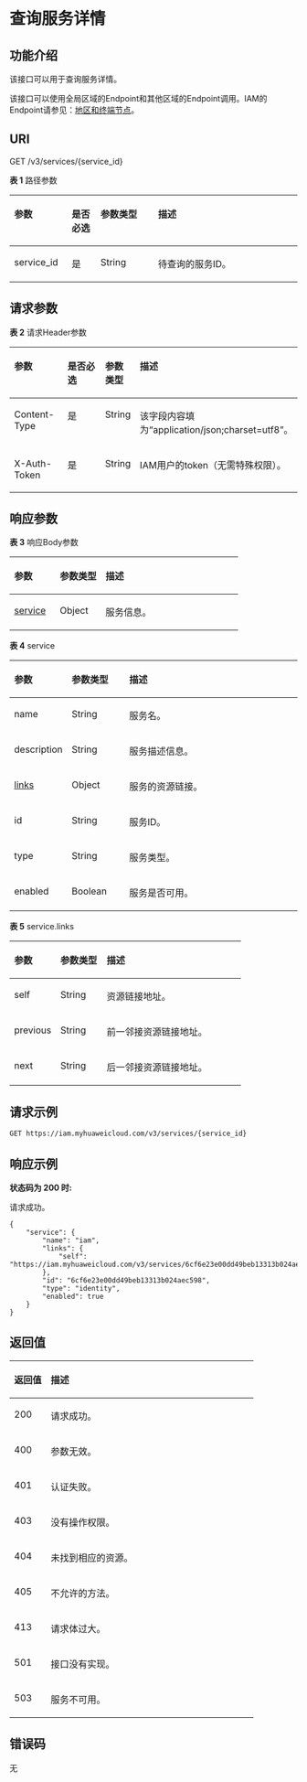 # 查询服务详情<a name="zh-cn_topic_0067148046"></a>

## 功能介绍<a name="zh-cn_topic_0222037479_section7695425195312"></a>

该接口可以用于查询服务详情。

该接口可以使用全局区域的Endpoint和其他区域的Endpoint调用。IAM的Endpoint请参见：[地区和终端节点](https://developer.huaweicloud.com/endpoint?IAM)。

## URI<a name="zh-cn_topic_0222037479_section670119255536"></a>

GET /v3/services/\{service\_id\}

**表 1**  路径参数

<a name="zh-cn_topic_0222037479_table10704142512533"></a>
<table><thead align="left"><tr id="zh-cn_topic_0222037479_row470419252532"><th class="cellrowborder" valign="top" width="20%" id="mcps1.2.5.1.1"><p id="zh-cn_topic_0222037479_p6706152515314"><a name="zh-cn_topic_0222037479_p6706152515314"></a><a name="zh-cn_topic_0222037479_p6706152515314"></a>参数</p>
</th>
<th class="cellrowborder" valign="top" width="10%" id="mcps1.2.5.1.2"><p id="zh-cn_topic_0222037479_p1570719256538"><a name="zh-cn_topic_0222037479_p1570719256538"></a><a name="zh-cn_topic_0222037479_p1570719256538"></a>是否必选</p>
</th>
<th class="cellrowborder" valign="top" width="20%" id="mcps1.2.5.1.3"><p id="zh-cn_topic_0222037479_p8708142595311"><a name="zh-cn_topic_0222037479_p8708142595311"></a><a name="zh-cn_topic_0222037479_p8708142595311"></a>参数类型</p>
</th>
<th class="cellrowborder" valign="top" width="50%" id="mcps1.2.5.1.4"><p id="zh-cn_topic_0222037479_p18710192513538"><a name="zh-cn_topic_0222037479_p18710192513538"></a><a name="zh-cn_topic_0222037479_p18710192513538"></a>描述</p>
</th>
</tr>
</thead>
<tbody><tr id="zh-cn_topic_0222037479_row970482515318"><td class="cellrowborder" valign="top" width="20%" headers="mcps1.2.5.1.1 "><p id="zh-cn_topic_0222037479_p10711112514534"><a name="zh-cn_topic_0222037479_p10711112514534"></a><a name="zh-cn_topic_0222037479_p10711112514534"></a>service_id</p>
</td>
<td class="cellrowborder" valign="top" width="10%" headers="mcps1.2.5.1.2 "><p id="zh-cn_topic_0222037479_p17713132517532"><a name="zh-cn_topic_0222037479_p17713132517532"></a><a name="zh-cn_topic_0222037479_p17713132517532"></a>是</p>
</td>
<td class="cellrowborder" valign="top" width="20%" headers="mcps1.2.5.1.3 "><p id="zh-cn_topic_0222037479_p1971415253530"><a name="zh-cn_topic_0222037479_p1971415253530"></a><a name="zh-cn_topic_0222037479_p1971415253530"></a>String</p>
</td>
<td class="cellrowborder" valign="top" width="50%" headers="mcps1.2.5.1.4 "><p id="zh-cn_topic_0222037479_p071612525317"><a name="zh-cn_topic_0222037479_p071612525317"></a><a name="zh-cn_topic_0222037479_p071612525317"></a>待查询的服务ID。</p>
</td>
</tr>
</tbody>
</table>

## 请求参数<a name="zh-cn_topic_0222037479_section127171325195311"></a>

**表 2**  请求Header参数

<a name="zh-cn_topic_0222037479_HeaderParameter"></a>
<table><thead align="left"><tr id="zh-cn_topic_0222037479_row7719132514531"><th class="cellrowborder" valign="top" width="20%" id="mcps1.2.5.1.1"><p id="zh-cn_topic_0222037479_p18720825175312"><a name="zh-cn_topic_0222037479_p18720825175312"></a><a name="zh-cn_topic_0222037479_p18720825175312"></a>参数</p>
</th>
<th class="cellrowborder" valign="top" width="20%" id="mcps1.2.5.1.2"><p id="zh-cn_topic_0222037479_p1722325195312"><a name="zh-cn_topic_0222037479_p1722325195312"></a><a name="zh-cn_topic_0222037479_p1722325195312"></a>是否必选</p>
</th>
<th class="cellrowborder" valign="top" width="10%" id="mcps1.2.5.1.3"><p id="zh-cn_topic_0222037479_p172412575319"><a name="zh-cn_topic_0222037479_p172412575319"></a><a name="zh-cn_topic_0222037479_p172412575319"></a>参数类型</p>
</th>
<th class="cellrowborder" valign="top" width="50%" id="mcps1.2.5.1.4"><p id="zh-cn_topic_0222037479_p37252025125320"><a name="zh-cn_topic_0222037479_p37252025125320"></a><a name="zh-cn_topic_0222037479_p37252025125320"></a>描述</p>
</th>
</tr>
</thead>
<tbody><tr id="zh-cn_topic_0222037479_row1971910254538"><td class="cellrowborder" valign="top" width="20%" headers="mcps1.2.5.1.1 "><p id="zh-cn_topic_0222037479_p872792514537"><a name="zh-cn_topic_0222037479_p872792514537"></a><a name="zh-cn_topic_0222037479_p872792514537"></a>Content-Type</p>
</td>
<td class="cellrowborder" valign="top" width="20%" headers="mcps1.2.5.1.2 "><p id="zh-cn_topic_0222037479_p17728172545317"><a name="zh-cn_topic_0222037479_p17728172545317"></a><a name="zh-cn_topic_0222037479_p17728172545317"></a>是</p>
</td>
<td class="cellrowborder" valign="top" width="10%" headers="mcps1.2.5.1.3 "><p id="zh-cn_topic_0222037479_p1873032518538"><a name="zh-cn_topic_0222037479_p1873032518538"></a><a name="zh-cn_topic_0222037479_p1873032518538"></a>String</p>
</td>
<td class="cellrowborder" valign="top" width="50%" headers="mcps1.2.5.1.4 "><p id="zh-cn_topic_0222037479_p14731122510537"><a name="zh-cn_topic_0222037479_p14731122510537"></a><a name="zh-cn_topic_0222037479_p14731122510537"></a>该字段内容填为“application/json;charset=utf8”。</p>
</td>
</tr>
<tr id="zh-cn_topic_0222037479_row1271912518531"><td class="cellrowborder" valign="top" width="20%" headers="mcps1.2.5.1.1 "><p id="zh-cn_topic_0222037479_p173312545312"><a name="zh-cn_topic_0222037479_p173312545312"></a><a name="zh-cn_topic_0222037479_p173312545312"></a>X-Auth-Token</p>
</td>
<td class="cellrowborder" valign="top" width="20%" headers="mcps1.2.5.1.2 "><p id="zh-cn_topic_0222037479_p773412515310"><a name="zh-cn_topic_0222037479_p773412515310"></a><a name="zh-cn_topic_0222037479_p773412515310"></a>是</p>
</td>
<td class="cellrowborder" valign="top" width="10%" headers="mcps1.2.5.1.3 "><p id="zh-cn_topic_0222037479_p9735152595311"><a name="zh-cn_topic_0222037479_p9735152595311"></a><a name="zh-cn_topic_0222037479_p9735152595311"></a>String</p>
</td>
<td class="cellrowborder" valign="top" width="50%" headers="mcps1.2.5.1.4 "><p id="zh-cn_topic_0222037479_p16737102565312"><a name="zh-cn_topic_0222037479_p16737102565312"></a><a name="zh-cn_topic_0222037479_p16737102565312"></a>IAM用户的token（无需特殊权限）。</p>
</td>
</tr>
</tbody>
</table>

## 响应参数<a name="zh-cn_topic_0222037479_section2073913258539"></a>

**表 3**  响应Body参数

<a name="zh-cn_topic_0222037479_responseParameter"></a>
<table><thead align="left"><tr id="zh-cn_topic_0222037479_row574122595317"><th class="cellrowborder" valign="top" width="20%" id="mcps1.2.4.1.1"><p id="zh-cn_topic_0222037479_p7743825195315"><a name="zh-cn_topic_0222037479_p7743825195315"></a><a name="zh-cn_topic_0222037479_p7743825195315"></a>参数</p>
</th>
<th class="cellrowborder" valign="top" width="20%" id="mcps1.2.4.1.2"><p id="zh-cn_topic_0222037479_p874482518539"><a name="zh-cn_topic_0222037479_p874482518539"></a><a name="zh-cn_topic_0222037479_p874482518539"></a>参数类型</p>
</th>
<th class="cellrowborder" valign="top" width="60%" id="mcps1.2.4.1.3"><p id="zh-cn_topic_0222037479_p174672517536"><a name="zh-cn_topic_0222037479_p174672517536"></a><a name="zh-cn_topic_0222037479_p174672517536"></a>描述</p>
</th>
</tr>
</thead>
<tbody><tr id="zh-cn_topic_0222037479_row207411425155316"><td class="cellrowborder" valign="top" width="20%" headers="mcps1.2.4.1.1 "><p id="zh-cn_topic_0222037479_p87471625115314"><a name="zh-cn_topic_0222037479_p87471625115314"></a><a name="zh-cn_topic_0222037479_p87471625115314"></a><a href="#zh-cn_topic_0222037479_response_Rs161ServicesArritem">service</a></p>
</td>
<td class="cellrowborder" valign="top" width="20%" headers="mcps1.2.4.1.2 "><p id="zh-cn_topic_0222037479_p8749122518533"><a name="zh-cn_topic_0222037479_p8749122518533"></a><a name="zh-cn_topic_0222037479_p8749122518533"></a>Object</p>
</td>
<td class="cellrowborder" valign="top" width="60%" headers="mcps1.2.4.1.3 "><p id="zh-cn_topic_0222037479_p10751125185317"><a name="zh-cn_topic_0222037479_p10751125185317"></a><a name="zh-cn_topic_0222037479_p10751125185317"></a>服务信息。</p>
</td>
</tr>
</tbody>
</table>

**表 4**  service

<a name="zh-cn_topic_0222037479_response_Rs161ServicesArritem"></a>
<table><thead align="left"><tr id="zh-cn_topic_0222037479_row14752182595310"><th class="cellrowborder" valign="top" width="20%" id="mcps1.2.4.1.1"><p id="zh-cn_topic_0222037479_p77541425145317"><a name="zh-cn_topic_0222037479_p77541425145317"></a><a name="zh-cn_topic_0222037479_p77541425145317"></a>参数</p>
</th>
<th class="cellrowborder" valign="top" width="20%" id="mcps1.2.4.1.2"><p id="zh-cn_topic_0222037479_p975632517536"><a name="zh-cn_topic_0222037479_p975632517536"></a><a name="zh-cn_topic_0222037479_p975632517536"></a>参数类型</p>
</th>
<th class="cellrowborder" valign="top" width="60%" id="mcps1.2.4.1.3"><p id="zh-cn_topic_0222037479_p167571225115310"><a name="zh-cn_topic_0222037479_p167571225115310"></a><a name="zh-cn_topic_0222037479_p167571225115310"></a>描述</p>
</th>
</tr>
</thead>
<tbody><tr id="zh-cn_topic_0222037479_row47524250538"><td class="cellrowborder" valign="top" width="20%" headers="mcps1.2.4.1.1 "><p id="zh-cn_topic_0222037479_p4759925105313"><a name="zh-cn_topic_0222037479_p4759925105313"></a><a name="zh-cn_topic_0222037479_p4759925105313"></a>name</p>
</td>
<td class="cellrowborder" valign="top" width="20%" headers="mcps1.2.4.1.2 "><p id="zh-cn_topic_0222037479_p1760152510537"><a name="zh-cn_topic_0222037479_p1760152510537"></a><a name="zh-cn_topic_0222037479_p1760152510537"></a>String</p>
</td>
<td class="cellrowborder" valign="top" width="60%" headers="mcps1.2.4.1.3 "><p id="zh-cn_topic_0222037479_p127611625175315"><a name="zh-cn_topic_0222037479_p127611625175315"></a><a name="zh-cn_topic_0222037479_p127611625175315"></a>服务名。</p>
</td>
</tr>
<tr id="zh-cn_topic_0222037479_row10752625145316"><td class="cellrowborder" valign="top" width="20%" headers="mcps1.2.4.1.1 "><p id="zh-cn_topic_0222037479_p576316253538"><a name="zh-cn_topic_0222037479_p576316253538"></a><a name="zh-cn_topic_0222037479_p576316253538"></a>description</p>
</td>
<td class="cellrowborder" valign="top" width="20%" headers="mcps1.2.4.1.2 "><p id="zh-cn_topic_0222037479_p1076492515539"><a name="zh-cn_topic_0222037479_p1076492515539"></a><a name="zh-cn_topic_0222037479_p1076492515539"></a>String</p>
</td>
<td class="cellrowborder" valign="top" width="60%" headers="mcps1.2.4.1.3 "><p id="zh-cn_topic_0222037479_p376572545319"><a name="zh-cn_topic_0222037479_p376572545319"></a><a name="zh-cn_topic_0222037479_p376572545319"></a>服务描述信息。</p>
</td>
</tr>
<tr id="zh-cn_topic_0222037479_row975252515314"><td class="cellrowborder" valign="top" width="20%" headers="mcps1.2.4.1.1 "><p id="zh-cn_topic_0222037479_p87671725105315"><a name="zh-cn_topic_0222037479_p87671725105315"></a><a name="zh-cn_topic_0222037479_p87671725105315"></a><a href="#zh-cn_topic_0222037479_response_Rs161ServicesArritemLinks">links</a></p>
</td>
<td class="cellrowborder" valign="top" width="20%" headers="mcps1.2.4.1.2 "><p id="zh-cn_topic_0222037479_p876862517531"><a name="zh-cn_topic_0222037479_p876862517531"></a><a name="zh-cn_topic_0222037479_p876862517531"></a>Object</p>
</td>
<td class="cellrowborder" valign="top" width="60%" headers="mcps1.2.4.1.3 "><p id="zh-cn_topic_0222037479_p7771112510539"><a name="zh-cn_topic_0222037479_p7771112510539"></a><a name="zh-cn_topic_0222037479_p7771112510539"></a>服务的资源链接。</p>
</td>
</tr>
<tr id="zh-cn_topic_0222037479_row675252595310"><td class="cellrowborder" valign="top" width="20%" headers="mcps1.2.4.1.1 "><p id="zh-cn_topic_0222037479_p1772725155310"><a name="zh-cn_topic_0222037479_p1772725155310"></a><a name="zh-cn_topic_0222037479_p1772725155310"></a>id</p>
</td>
<td class="cellrowborder" valign="top" width="20%" headers="mcps1.2.4.1.2 "><p id="zh-cn_topic_0222037479_p2077452595319"><a name="zh-cn_topic_0222037479_p2077452595319"></a><a name="zh-cn_topic_0222037479_p2077452595319"></a>String</p>
</td>
<td class="cellrowborder" valign="top" width="60%" headers="mcps1.2.4.1.3 "><p id="zh-cn_topic_0222037479_p377562565313"><a name="zh-cn_topic_0222037479_p377562565313"></a><a name="zh-cn_topic_0222037479_p377562565313"></a>服务ID。</p>
</td>
</tr>
<tr id="zh-cn_topic_0222037479_row275352565315"><td class="cellrowborder" valign="top" width="20%" headers="mcps1.2.4.1.1 "><p id="zh-cn_topic_0222037479_p1777613251532"><a name="zh-cn_topic_0222037479_p1777613251532"></a><a name="zh-cn_topic_0222037479_p1777613251532"></a>type</p>
</td>
<td class="cellrowborder" valign="top" width="20%" headers="mcps1.2.4.1.2 "><p id="zh-cn_topic_0222037479_p477816256535"><a name="zh-cn_topic_0222037479_p477816256535"></a><a name="zh-cn_topic_0222037479_p477816256535"></a>String</p>
</td>
<td class="cellrowborder" valign="top" width="60%" headers="mcps1.2.4.1.3 "><p id="zh-cn_topic_0222037479_p1577962516539"><a name="zh-cn_topic_0222037479_p1577962516539"></a><a name="zh-cn_topic_0222037479_p1577962516539"></a>服务类型。</p>
</td>
</tr>
<tr id="zh-cn_topic_0222037479_row1975314252537"><td class="cellrowborder" valign="top" width="20%" headers="mcps1.2.4.1.1 "><p id="zh-cn_topic_0222037479_p6781925165317"><a name="zh-cn_topic_0222037479_p6781925165317"></a><a name="zh-cn_topic_0222037479_p6781925165317"></a>enabled</p>
</td>
<td class="cellrowborder" valign="top" width="20%" headers="mcps1.2.4.1.2 "><p id="zh-cn_topic_0222037479_p1278272545314"><a name="zh-cn_topic_0222037479_p1278272545314"></a><a name="zh-cn_topic_0222037479_p1278272545314"></a>Boolean</p>
</td>
<td class="cellrowborder" valign="top" width="60%" headers="mcps1.2.4.1.3 "><p id="zh-cn_topic_0222037479_p678452510532"><a name="zh-cn_topic_0222037479_p678452510532"></a><a name="zh-cn_topic_0222037479_p678452510532"></a>服务是否可用。</p>
</td>
</tr>
</tbody>
</table>

**表 5**  service.links

<a name="zh-cn_topic_0222037479_response_Rs161ServicesArritemLinks"></a>
<table><thead align="left"><tr id="zh-cn_topic_0222037479_row678562511539"><th class="cellrowborder" valign="top" width="20%" id="mcps1.2.4.1.1"><p id="zh-cn_topic_0222037479_p9787025205318"><a name="zh-cn_topic_0222037479_p9787025205318"></a><a name="zh-cn_topic_0222037479_p9787025205318"></a>参数</p>
</th>
<th class="cellrowborder" valign="top" width="20%" id="mcps1.2.4.1.2"><p id="zh-cn_topic_0222037479_p07886256533"><a name="zh-cn_topic_0222037479_p07886256533"></a><a name="zh-cn_topic_0222037479_p07886256533"></a>参数类型</p>
</th>
<th class="cellrowborder" valign="top" width="60%" id="mcps1.2.4.1.3"><p id="zh-cn_topic_0222037479_p97900250536"><a name="zh-cn_topic_0222037479_p97900250536"></a><a name="zh-cn_topic_0222037479_p97900250536"></a>描述</p>
</th>
</tr>
</thead>
<tbody><tr id="zh-cn_topic_0222037479_row20785122555311"><td class="cellrowborder" valign="top" width="20%" headers="mcps1.2.4.1.1 "><p id="zh-cn_topic_0222037479_p157919257533"><a name="zh-cn_topic_0222037479_p157919257533"></a><a name="zh-cn_topic_0222037479_p157919257533"></a>self</p>
</td>
<td class="cellrowborder" valign="top" width="20%" headers="mcps1.2.4.1.2 "><p id="zh-cn_topic_0222037479_p1579202513531"><a name="zh-cn_topic_0222037479_p1579202513531"></a><a name="zh-cn_topic_0222037479_p1579202513531"></a>String</p>
</td>
<td class="cellrowborder" valign="top" width="60%" headers="mcps1.2.4.1.3 "><p id="zh-cn_topic_0222037479_p77949253535"><a name="zh-cn_topic_0222037479_p77949253535"></a><a name="zh-cn_topic_0222037479_p77949253535"></a>资源链接地址。</p>
</td>
</tr>
<tr id="row5206168101714"><td class="cellrowborder" valign="top" width="20%" headers="mcps1.2.4.1.1 "><p id="zh-cn_topic_0222037527_p175686258532"><a name="zh-cn_topic_0222037527_p175686258532"></a><a name="zh-cn_topic_0222037527_p175686258532"></a>previous</p>
</td>
<td class="cellrowborder" valign="top" width="20%" headers="mcps1.2.4.1.2 "><p id="zh-cn_topic_0222037527_p14570725125317"><a name="zh-cn_topic_0222037527_p14570725125317"></a><a name="zh-cn_topic_0222037527_p14570725125317"></a>String</p>
</td>
<td class="cellrowborder" valign="top" width="60%" headers="mcps1.2.4.1.3 "><p id="zh-cn_topic_0222037527_p10571202545314"><a name="zh-cn_topic_0222037527_p10571202545314"></a><a name="zh-cn_topic_0222037527_p10571202545314"></a>前一邻接资源链接地址。</p>
</td>
</tr>
<tr id="row72051688174"><td class="cellrowborder" valign="top" width="20%" headers="mcps1.2.4.1.1 "><p id="zh-cn_topic_0222037527_p1357313256538"><a name="zh-cn_topic_0222037527_p1357313256538"></a><a name="zh-cn_topic_0222037527_p1357313256538"></a>next</p>
</td>
<td class="cellrowborder" valign="top" width="20%" headers="mcps1.2.4.1.2 "><p id="zh-cn_topic_0222037527_p185741425115310"><a name="zh-cn_topic_0222037527_p185741425115310"></a><a name="zh-cn_topic_0222037527_p185741425115310"></a>String</p>
</td>
<td class="cellrowborder" valign="top" width="60%" headers="mcps1.2.4.1.3 "><p id="zh-cn_topic_0222037527_p3575152585313"><a name="zh-cn_topic_0222037527_p3575152585313"></a><a name="zh-cn_topic_0222037527_p3575152585313"></a>后一邻接资源链接地址。</p>
</td>
</tr>
</tbody>
</table>

## 请求示例<a name="zh-cn_topic_0222037479_section1879513255530"></a>

```
GET https://iam.myhuaweicloud.com/v3/services/{service_id}
```

## 响应示例<a name="zh-cn_topic_0222037479_section28023251535"></a>

**状态码为 200 时:**

请求成功。

```
{
    "service": {
        "name": "iam",
        "links": {
            "self": "https://iam.myhuaweicloud.com/v3/services/6cf6e23e00dd49beb13313b024aec598"
        },
        "id": "6cf6e23e00dd49beb13313b024aec598",
        "type": "identity",
        "enabled": true
    }
}
```

## 返回值<a name="zh-cn_topic_0222037479_section20821152575314"></a>

<a name="zh-cn_topic_0222037479_table334"></a>
<table><thead align="left"><tr id="zh-cn_topic_0222037479_row3823825165318"><th class="cellrowborder" valign="top" width="15%" id="mcps1.1.3.1.1"><p id="zh-cn_topic_0222037479_p982415256539"><a name="zh-cn_topic_0222037479_p982415256539"></a><a name="zh-cn_topic_0222037479_p982415256539"></a>返回值</p>
</th>
<th class="cellrowborder" valign="top" width="85%" id="mcps1.1.3.1.2"><p id="zh-cn_topic_0222037479_p582612254535"><a name="zh-cn_topic_0222037479_p582612254535"></a><a name="zh-cn_topic_0222037479_p582612254535"></a>描述</p>
</th>
</tr>
</thead>
<tbody><tr id="zh-cn_topic_0222037479_row782372595311"><td class="cellrowborder" valign="top" width="15%" headers="mcps1.1.3.1.1 "><p id="zh-cn_topic_0222037479_p98278252532"><a name="zh-cn_topic_0222037479_p98278252532"></a><a name="zh-cn_topic_0222037479_p98278252532"></a>200</p>
</td>
<td class="cellrowborder" valign="top" width="85%" headers="mcps1.1.3.1.2 "><p id="zh-cn_topic_0222037479_p182911255537"><a name="zh-cn_topic_0222037479_p182911255537"></a><a name="zh-cn_topic_0222037479_p182911255537"></a>请求成功。</p>
</td>
</tr>
<tr id="zh-cn_topic_0222037479_row11823125115310"><td class="cellrowborder" valign="top" width="15%" headers="mcps1.1.3.1.1 "><p id="zh-cn_topic_0222037479_p683018254534"><a name="zh-cn_topic_0222037479_p683018254534"></a><a name="zh-cn_topic_0222037479_p683018254534"></a>400</p>
</td>
<td class="cellrowborder" valign="top" width="85%" headers="mcps1.1.3.1.2 "><p id="zh-cn_topic_0222037479_p20832025185320"><a name="zh-cn_topic_0222037479_p20832025185320"></a><a name="zh-cn_topic_0222037479_p20832025185320"></a>参数无效。</p>
</td>
</tr>
<tr id="zh-cn_topic_0222037479_row1982362595315"><td class="cellrowborder" valign="top" width="15%" headers="mcps1.1.3.1.1 "><p id="zh-cn_topic_0222037479_p198339259532"><a name="zh-cn_topic_0222037479_p198339259532"></a><a name="zh-cn_topic_0222037479_p198339259532"></a>401</p>
</td>
<td class="cellrowborder" valign="top" width="85%" headers="mcps1.1.3.1.2 "><p id="zh-cn_topic_0222037479_p1683592545316"><a name="zh-cn_topic_0222037479_p1683592545316"></a><a name="zh-cn_topic_0222037479_p1683592545316"></a>认证失败。</p>
</td>
</tr>
<tr id="zh-cn_topic_0222037479_row1582311255532"><td class="cellrowborder" valign="top" width="15%" headers="mcps1.1.3.1.1 "><p id="zh-cn_topic_0222037479_p58367257538"><a name="zh-cn_topic_0222037479_p58367257538"></a><a name="zh-cn_topic_0222037479_p58367257538"></a>403</p>
</td>
<td class="cellrowborder" valign="top" width="85%" headers="mcps1.1.3.1.2 "><p id="zh-cn_topic_0222037479_p383832516534"><a name="zh-cn_topic_0222037479_p383832516534"></a><a name="zh-cn_topic_0222037479_p383832516534"></a>没有操作权限。</p>
</td>
</tr>
<tr id="zh-cn_topic_0222037479_row1982352512537"><td class="cellrowborder" valign="top" width="15%" headers="mcps1.1.3.1.1 "><p id="zh-cn_topic_0222037479_p10839152545314"><a name="zh-cn_topic_0222037479_p10839152545314"></a><a name="zh-cn_topic_0222037479_p10839152545314"></a>404</p>
</td>
<td class="cellrowborder" valign="top" width="85%" headers="mcps1.1.3.1.2 "><p id="zh-cn_topic_0222037479_p4841132545314"><a name="zh-cn_topic_0222037479_p4841132545314"></a><a name="zh-cn_topic_0222037479_p4841132545314"></a>未找到相应的资源。</p>
</td>
</tr>
<tr id="zh-cn_topic_0222037479_row118231325105316"><td class="cellrowborder" valign="top" width="15%" headers="mcps1.1.3.1.1 "><p id="zh-cn_topic_0222037479_p158421325145315"><a name="zh-cn_topic_0222037479_p158421325145315"></a><a name="zh-cn_topic_0222037479_p158421325145315"></a>405</p>
</td>
<td class="cellrowborder" valign="top" width="85%" headers="mcps1.1.3.1.2 "><p id="zh-cn_topic_0222037479_p16843132565314"><a name="zh-cn_topic_0222037479_p16843132565314"></a><a name="zh-cn_topic_0222037479_p16843132565314"></a>不允许的方法。</p>
</td>
</tr>
<tr id="zh-cn_topic_0222037479_row68232257532"><td class="cellrowborder" valign="top" width="15%" headers="mcps1.1.3.1.1 "><p id="zh-cn_topic_0222037479_p98451225105310"><a name="zh-cn_topic_0222037479_p98451225105310"></a><a name="zh-cn_topic_0222037479_p98451225105310"></a>413</p>
</td>
<td class="cellrowborder" valign="top" width="85%" headers="mcps1.1.3.1.2 "><p id="zh-cn_topic_0222037479_p18474254533"><a name="zh-cn_topic_0222037479_p18474254533"></a><a name="zh-cn_topic_0222037479_p18474254533"></a>请求体过大。</p>
</td>
</tr>
<tr id="zh-cn_topic_0222037479_row118231253535"><td class="cellrowborder" valign="top" width="15%" headers="mcps1.1.3.1.1 "><p id="zh-cn_topic_0222037479_p178481425115313"><a name="zh-cn_topic_0222037479_p178481425115313"></a><a name="zh-cn_topic_0222037479_p178481425115313"></a>501</p>
</td>
<td class="cellrowborder" valign="top" width="85%" headers="mcps1.1.3.1.2 "><p id="zh-cn_topic_0222037479_p1584952517534"><a name="zh-cn_topic_0222037479_p1584952517534"></a><a name="zh-cn_topic_0222037479_p1584952517534"></a>接口没有实现。</p>
</td>
</tr>
<tr id="zh-cn_topic_0222037479_row8823025125319"><td class="cellrowborder" valign="top" width="15%" headers="mcps1.1.3.1.1 "><p id="zh-cn_topic_0222037479_p585162510532"><a name="zh-cn_topic_0222037479_p585162510532"></a><a name="zh-cn_topic_0222037479_p585162510532"></a>503</p>
</td>
<td class="cellrowborder" valign="top" width="85%" headers="mcps1.1.3.1.2 "><p id="zh-cn_topic_0222037479_p1852192555314"><a name="zh-cn_topic_0222037479_p1852192555314"></a><a name="zh-cn_topic_0222037479_p1852192555314"></a>服务不可用。</p>
</td>
</tr>
</tbody>
</table>

## 错误码<a name="zh-cn_topic_0222037479_section085412585312"></a>

无

